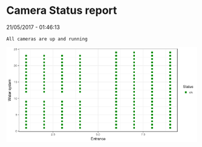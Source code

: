 Camera Status report
================
21/05/2017 - 01:46:13

    All cameras are up and running

![](camreport_files/figure-markdown_github/unnamed-chunk-2-1.png)
